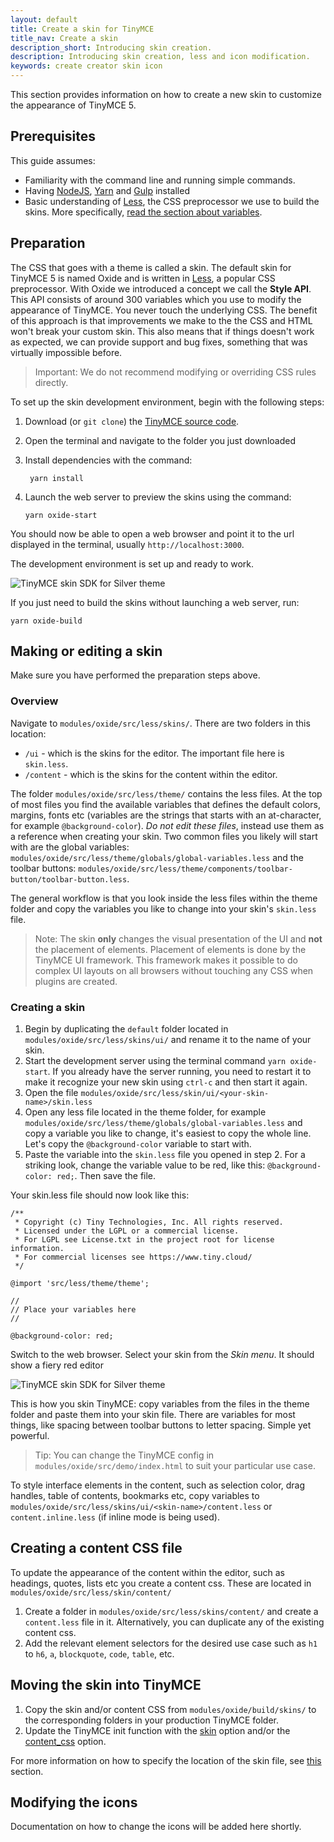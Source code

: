 ```yaml
---
layout: default
title: Create a skin for TinyMCE
title_nav: Create a skin
description_short: Introducing skin creation.
description: Introducing skin creation, less and icon modification.
keywords: create creator skin icon
---
```


This section provides information on how to create a new skin to customize the appearance of TinyMCE 5.

## Prerequisites

This guide assumes:

* Familiarity with the command line and running simple commands.
* Having [NodeJS](https://nodejs.org/en/), [Yarn](https://yarnpkg.com/en/) and [Gulp](https://gulpjs.com) installed
* Basic understanding of [Less](http://lesscss.org), the CSS preprocessor we use to build the skins. More specifically, [read the section about variables](http://lesscss.org/features/#variables-feature).

## Preparation

The CSS that goes with a theme is called a skin. The default skin for TinyMCE 5 is named Oxide and is written in [Less](http://lesscss.org), a popular CSS preprocessor. With Oxide we introduced a concept we call the **Style API**. This API consists of around 300 variables which you use to modify the appearance of TinyMCE. You never touch the underlying CSS. The benefit of this approach is that improvements we make to the the CSS and HTML won't break your custom skin. This also means that if things doesn't work as expected, we can provide support and bug fixes, something that was virtually impossible before.

> Important: We do not recommend modifying or overriding CSS rules directly.

To set up the skin development environment, begin with the following steps:

1. Download (or `git clone`) the [TinyMCE source code](https://github.com/tinymce/tinymce).

2. Open the terminal and navigate to the folder you just downloaded

3. Install dependencies with the command:

   ```
    yarn install
   ```

4. Launch the web server to preview the skins using the command:

   ```
   yarn oxide-start
   ```

You should now be able to open a web browser and point it to the url displayed in the terminal, usually `http://localhost:3000`.

The development environment is set up and ready to work.

![**TinyMCE skin SDK for Silver theme**]({{site.baseurl}}/images/SDKforsilver.png)

If you just need to build the skins without launching a web server, run:
```
yarn oxide-build
```

## Making or editing a skin

Make sure you have performed the preparation steps above.

### Overview

Navigate to `modules/oxide/src/less/skins/`. There are two folders in this location:
* `/ui` - which is the skins for the editor. The important file here is  `skin.less`.
* `/content` - which is the skins for the content within the editor.

The folder `modules/oxide/src/less/theme/` contains the less files. At the top of most files you find the available variables that defines the default colors, margins, fonts etc (variables are the strings that starts with an at-character, for example `@background-color`). *Do not edit these files*, instead use them as a reference when creating your skin. Two common files you likely will start with are the global variables: `modules/oxide/src/less/theme/globals/global-variables.less` and the toolbar buttons: `modules/oxide/src/less/theme/components/toolbar-button/toolbar-button.less`.

The general workflow is that you look inside the less files within the theme folder and copy the variables you like to change into your skin's `skin.less` file.

> Note: The skin **only** changes the visual presentation of the UI and **not** the placement of elements. Placement of elements is done by the TinyMCE UI framework. This framework makes it possible to do complex UI layouts on all browsers without touching any CSS when plugins are created.

### Creating a skin

1. Begin by duplicating the `default` folder located in `modules/oxide/src/less/skins/ui/` and rename it to the name of your skin.
2. Start the development server using the terminal command `yarn oxide-start`. If you already have the server running, you need to restart it to make it recognize your new skin using `ctrl-c` and then start it again.
3. Open the file `modules/oxide/src/less/skin/ui/<your-skin-name>/skin.less`
4. Open any less file located in the theme folder, for example `modules/oxide/src/less/theme/globals/global-variables.less` and copy a variable you like to change, it's easiest to copy the whole line. Let's copy the `@background-color` variable to start with.
5. Paste the variable into the `skin.less` file you opened in step 2. For a striking look, change the variable value to be red, like this: `@background-color: red;`. Then save the file.

Your skin.less file should now look like this:

```
/**
 * Copyright (c) Tiny Technologies, Inc. All rights reserved.
 * Licensed under the LGPL or a commercial license.
 * For LGPL see License.txt in the project root for license information.
 * For commercial licenses see https://www.tiny.cloud/
 */

@import 'src/less/theme/theme';

//
// Place your variables here
//

@background-color: red;
```
Switch to the web browser. Select your skin from the *Skin menu*. It should show a fiery red editor

![**TinyMCE skin SDK for Silver theme**]({{site.baseurl}}/images/SDKforsilverCustomExample.png)

This is how you skin TinyMCE: copy variables from the files in the theme folder and paste them into your skin file. There are variables for most things, like spacing between toolbar buttons to letter spacing. Simple yet powerful.

> Tip: You can change the TinyMCE config in `modules/oxide/src/demo/index.html` to suit your particular use case.

To style interface elements in the content, such as selection color, drag handles, table of contents, bookmarks etc, copy variables to `modules/oxide/src/less/skins/ui/<skin-name>/content.less` or `content.inline.less` (if inline mode is being used).

## Creating a content CSS file

To update the appearance of the content within the editor, such as headings, quotes, lists etc you create a content css. These are located in `modules/oxide/src/less/skin/content/`

1. Create a folder in `modules/oxide/src/less/skins/content/` and create a `content.less` file in it. Alternatively, you can duplicate any of the existing content css.
2. Add the relevant element selectors for the desired use case such as `h1` to `h6`, `a`, `blockquote`, `code`, `table`, etc.

## Moving the skin into TinyMCE

1. Copy the skin and/or content CSS from `modules/oxide/build/skins/` to the corresponding folders in your production TinyMCE folder.
2. Update the TinyMCE init function with the [skin](https://www.tiny.cloud/docs-beta/configure/editor-appearance/#skin) option and/or the [content_css](https://www.tiny.cloud/docs-beta/configure/content-appearance/#content_css) option.

For more information on how to specify the location of the skin file, see [this]({{site.baseurl}}/configure/editor-appearance/#skin_url) section.

## Modifying the icons

Documentation on how to change the icons will be added here shortly.
